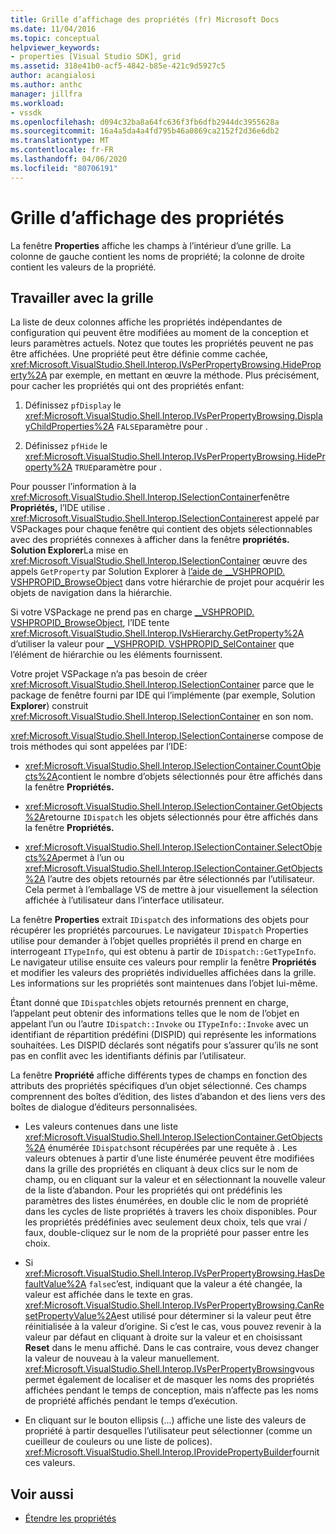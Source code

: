 ```yaml
---
title: Grille d’affichage des propriétés (fr) Microsoft Docs
ms.date: 11/04/2016
ms.topic: conceptual
helpviewer_keywords:
- properties [Visual Studio SDK], grid
ms.assetid: 318e41b0-acf5-4842-b85e-421c9d5927c5
author: acangialosi
ms.author: anthc
manager: jillfra
ms.workload:
- vssdk
ms.openlocfilehash: d094c32ba8a64fc636f3fb6dfb2944dc3955628a
ms.sourcegitcommit: 16a4a5da4a4fd795b46a0869ca2152f2d36e6db2
ms.translationtype: MT
ms.contentlocale: fr-FR
ms.lasthandoff: 04/06/2020
ms.locfileid: "80706191"
---
```

# <a name="properties-display-grid"></a>Grille d’affichage des propriétés

La fenêtre **Properties** affiche les champs à l’intérieur d’une grille. La colonne de gauche contient les noms de propriété; la colonne de droite contient les valeurs de la propriété.

## <a name="work-with-the-grid"></a>Travailler avec la grille

La liste de deux colonnes affiche les propriétés indépendantes de configuration qui peuvent être modifiées au moment de la conception et leurs paramètres actuels. Notez que toutes les propriétés peuvent ne pas être affichées. Une propriété peut être définie comme cachée, <xref:Microsoft.VisualStudio.Shell.Interop.IVsPerPropertyBrowsing.HideProperty%2A> par exemple, en mettant en œuvre la méthode. Plus précisément, pour cacher les propriétés qui ont des propriétés enfant:

1. Définissez `pfDisplay` le <xref:Microsoft.VisualStudio.Shell.Interop.IVsPerPropertyBrowsing.DisplayChildProperties%2A> `FALSE`paramètre pour .

2. Définissez `pfHide` le <xref:Microsoft.VisualStudio.Shell.Interop.IVsPerPropertyBrowsing.HideProperty%2A> `TRUE`paramètre pour .

Pour pousser l’information à la <xref:Microsoft.VisualStudio.Shell.Interop.ISelectionContainer>fenêtre **Propriétés,** l’IDE utilise . <xref:Microsoft.VisualStudio.Shell.Interop.ISelectionContainer>est appelé par VSPackages pour chaque fenêtre qui contient des objets sélectionnables avec des propriétés connexes à afficher dans la fenêtre **propriétés.** **Solution Explorer**La mise en <xref:Microsoft.VisualStudio.Shell.Interop.ISelectionContainer> œuvre des appels `GetProperty` par Solution Explorer à [l’aide de __VSHPROPID. VSHPROPID_BrowseObject](<xref:Microsoft.VisualStudio.Shell.Interop.__VSHPROPID.VSHPROPID_BrowseObject>) dans votre hiérarchie de projet pour acquérir les objets de navigation dans la hiérarchie.

Si votre VSPackage ne prend pas en charge [__VSHPROPID. VSHPROPID_BrowseObject](<xref:Microsoft.VisualStudio.Shell.Interop.__VSHPROPID.VSHPROPID_BrowseObject>), l’IDE tente <xref:Microsoft.VisualStudio.Shell.Interop.IVsHierarchy.GetProperty%2A> d’utiliser la valeur pour [__VSHPROPID. VSHPROPID_SelContainer](<xref:Microsoft.VisualStudio.Shell.Interop.__VSHPROPID.VSHPROPID_SelContainer>) que l’élément de hiérarchie ou les éléments fournissent.

Votre projet VSPackage n’a pas besoin de créer <xref:Microsoft.VisualStudio.Shell.Interop.ISelectionContainer> parce que le package de fenêtre fourni par IDE qui l’implémente (par exemple, Solution **Explorer**) construit <xref:Microsoft.VisualStudio.Shell.Interop.ISelectionContainer> en son nom.

<xref:Microsoft.VisualStudio.Shell.Interop.ISelectionContainer>se compose de trois méthodes qui sont appelées par l’IDE:

- <xref:Microsoft.VisualStudio.Shell.Interop.ISelectionContainer.CountObjects%2A>contient le nombre d’objets sélectionnés pour être affichés dans la fenêtre **Propriétés.**

- <xref:Microsoft.VisualStudio.Shell.Interop.ISelectionContainer.GetObjects%2A>retourne `IDispatch` les objets sélectionnés pour être affichés dans la fenêtre **Propriétés.**

- <xref:Microsoft.VisualStudio.Shell.Interop.ISelectionContainer.SelectObjects%2A>permet à l’un ou <xref:Microsoft.VisualStudio.Shell.Interop.ISelectionContainer.GetObjects%2A> l’autre des objets retournés par être sélectionnés par l’utilisateur. Cela permet à l’emballage VS de mettre à jour visuellement la sélection affichée à l’utilisateur dans l’interface utilisateur.

La fenêtre **Properties** extrait `IDispatch` des informations des objets pour récupérer les propriétés parcourues. Le navigateur `IDispatch` Properties utilise pour demander à l’objet quelles propriétés il prend en charge en interrogeant `ITypeInfo`, qui est obtenu à partir de `IDispatch::GetTypeInfo`. Le navigateur utilise ensuite ces valeurs pour remplir la fenêtre **Propriétés** et modifier les valeurs des propriétés individuelles affichées dans la grille. Les informations sur les propriétés sont maintenues dans l’objet lui-même.

Étant donné que `IDispatch`les objets retournés prennent en charge, l’appelant peut obtenir des informations telles que le nom de l’objet en appelant l’un ou l’autre `IDispatch::Invoke` ou `ITypeInfo::Invoke` avec un identifiant de répartition prédéfini (DISPID) qui représente les informations souhaitées. Les DISPID déclarés sont négatifs pour s’assurer qu’ils ne sont pas en conflit avec les identifiants définis par l’utilisateur.

La fenêtre **Propriété** affiche différents types de champs en fonction des attributs des propriétés spécifiques d’un objet sélectionné. Ces champs comprennent des boîtes d’édition, des listes d’abandon et des liens vers des boîtes de dialogue d’éditeurs personnalisées.

- Les valeurs contenues dans une liste <xref:Microsoft.VisualStudio.Shell.Interop.ISelectionContainer.GetObjects%2A> énumérée `IDispatch`sont récupérées par une requête à . Les valeurs obtenues à partir d’une liste énumérée peuvent être modifiées dans la grille des propriétés en cliquant à deux clics sur le nom de champ, ou en cliquant sur la valeur et en sélectionnant la nouvelle valeur de la liste d’abandon. Pour les propriétés qui ont prédéfinis les paramètres des listes énumérées, en double clic le nom de propriété dans les cycles de liste propriétés à travers les choix disponibles. Pour les propriétés prédéfinies avec seulement deux choix, tels que vrai / faux, double-cliquez sur le nom de la propriété pour passer entre les choix.

- Si <xref:Microsoft.VisualStudio.Shell.Interop.IVsPerPropertyBrowsing.HasDefaultValue%2A> `false`c’est, indiquant que la valeur a été changée, la valeur est affichée dans le texte en gras. <xref:Microsoft.VisualStudio.Shell.Interop.IVsPerPropertyBrowsing.CanResetPropertyValue%2A>est utilisé pour déterminer si la valeur peut être réinitialisée à la valeur d’origine. Si c’est le cas, vous pouvez revenir à la valeur par défaut en cliquant à droite sur la valeur et en choisissant **Reset** dans le menu affiché. Dans le cas contraire, vous devez changer la valeur de nouveau à la valeur manuellement. <xref:Microsoft.VisualStudio.Shell.Interop.IVsPerPropertyBrowsing>vous permet également de localiser et de masquer les noms des propriétés affichées pendant le temps de conception, mais n’affecte pas les noms de propriété affichés pendant le temps d’exécution.

- En cliquant sur le bouton ellipsis (...) affiche une liste des valeurs de propriété à partir desquelles l’utilisateur peut sélectionner (comme un cueilleur de couleurs ou une liste de polices). <xref:Microsoft.VisualStudio.Shell.Interop.IProvidePropertyBuilder>fournit ces valeurs.

## <a name="see-also"></a>Voir aussi

- [Étendre les propriétés](../../extensibility/internals/extending-properties.md)
